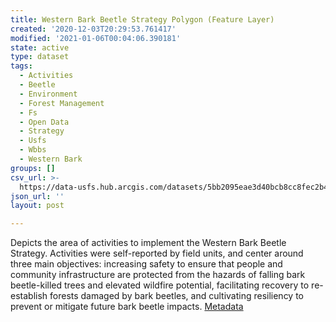 ```yaml
---
title: Western Bark Beetle Strategy Polygon (Feature Layer)
created: '2020-12-03T20:29:53.761417'
modified: '2021-01-06T00:04:06.390181'
state: active
type: dataset
tags:
  - Activities
  - Beetle
  - Environment
  - Forest Management
  - Fs
  - Open Data
  - Strategy
  - Usfs
  - Wbbs
  - Western Bark
groups: []
csv_url: >-
  https://data-usfs.hub.arcgis.com/datasets/5bb2095eae3d40bcb8cc8fec2b4ab099_3.csv?outSR=%7B%22latestWkid%22%3A4269%2C%22wkid%22%3A4269%7D
json_url: ''
layout: post

---
```

Depicts the area of activities to implement the Western Bark Beetle Strategy. Activities were self-reported by field units, and center around three main objectives: increasing safety to ensure that people and community infrastructure are protected from the hazards of falling bark beetle-killed trees and elevated wildfire potential, facilitating recovery to re-establish forests damaged by bark beetles, and cultivating resiliency to prevent or mitigate future bark beetle impacts. <a href='https://data.fs.usda.gov/geodata/edw/edw_resources/meta/S_USA.Activity_WBBS_PL.xml' target='_blank'>Metadata</a>
